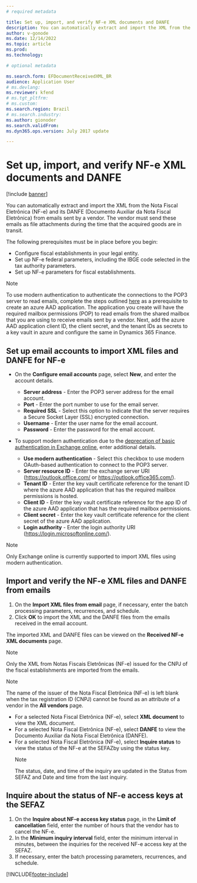 ```yaml
---
# required metadata

title: Set up, import, and verify NF-e XML documents and DANFE
description: You can automatically extract and import the XML from the Nota Fiscal Eletrônica (NF-e) and its DANFE (Documento Auxiliar da Nota Fiscal Eletrônica) from e-mails sent by the vendor for your company.
author: v-gonode
ms.date: 12/14/2022
ms.topic: article
ms.prod: 
ms.technology: 

# optional metadata

ms.search.form: EFDocumentReceivedXML_BR  
audience: Application User
# ms.devlang: 
ms.reviewer: kfend
# ms.tgt_pltfrm: 
# ms.custom: 
ms.search.region: Brazil 
# ms.search.industry: 
ms.author: gionoder
ms.search.validFrom: 
ms.dyn365.ops.version: July 2017 update

---
```


# Set up, import, and verify NF-e XML documents and DANFE

[!include [banner](../includes/banner.md)]

You can automatically extract and import the XML from the Nota Fiscal Eletrônica (NF-e) and its DANFE (Documento Auxiliar da Nota Fiscal Eletrônica) from emails sent by a vendor. The vendor must send these emails as file attachments during the time that the acquired goods are in transit.

The following prerequisites must be in place before you begin: 
 - Configure fiscal establishments in your legal entity. 
 - Set up NF-e federal parameters, including the IBGE code selected in the tax authority parameters.
 - Set up NF-e parameters for fiscal establishments.

> [!NOTE] 
> To use modern authentication to authenticate the connections to the POP3 server to read emails, complete the steps outlined [here](/exchange/client-developer/legacy-protocols/how-to-authenticate-an-imap-pop-smtp-application-by-using-oauth) as a prerequisite to create an azure AAD application. The application you create will have the required mailbox permissions (POP) to read emails from the shared mailbox that you are using to receive emails sent by a vendor.
> Next, add the azure AAD application client ID, the client secret, and the tenant IDs as secrets to a key vault in azure and configure the same in Dynamics 365 Finance.

## Set up email accounts to import XML files and DANFE for NF-e
- On the **Configure email accounts** page, select **New**, and enter the account details.
   - **Server address** - Enter the POP3 server address for the email account.
   - **Port** - Enter the port number to use for the email server.
   - **Required SSL** - Select this option to indicate that the server requires a Secure Socket Layer (SSL) encrypted connection.
   - **Username** - Enter the user name for the email account.
   - **Password** - Enter the password for the email account.

- To support modern authentication due to the [deprecation of basic authentication in Exchange online](/exchange/clients-and-mobile-in-exchange-online/deprecation-of-basic-authentication-exchange-online), enter additional details.
   - **Use modern authentication** - Select this checkbox to use modern OAuth-based authentication to connect to the POP3 server.
   - **Server resource ID** - Enter the exchange server URI (https://outlook.office.com/ or https://outlook.office365.com/).
   - **Tenant ID** - Enter the key vault certificate reference for the tenant ID where the azure AAD application that has the required mailbox permissions is hosted.
   - **Client ID** - Enter the key vault certificate reference for the app ID of the azure AAD application that has the required mailbox permissions.
   - **Client secret** - Enter the key vault certificate reference for the client secret of the azure AAD application.
   - **Login authority** - Enter the login authority URI (https://login.microsoftonline.com/).

> [!NOTE] 
> Only Exchange online is currently supported to import XML files using modern authentication.


## Import and verify the NF-e XML files and DANFE from emails
1. On the **Import XML files from email** page, if necessary, enter the batch processing parameters, recurrences, and schedule.
2. Click **OK** to import the XML and the DANFE files from the emails received in the email account.

The imported XML and DANFE files can be viewed on the **Received NF-e XML documents** page.
> [!NOTE] 
> Only the XML from Notas Fiscais Eletrônicas (NF-e) issued for the CNPJ of the fiscal establishments are imported from the emails.

> [!NOTE] 
> The name of the issuer of the Nota Fiscal Eletrônica (NF-e) is left blank when the tax registration ID (CNPJ) cannot be found as an attribute of a vendor in the **All vendors** page.

- For a selected Nota Fiscal Eletrônica (NF-e), select **XML document** to view the XML document.
- For a selected Nota Fiscal Eletrônica (NF-e), select **DANFE** to view the Documento Auxiliar da Nota Fiscal Eletrônica (DANFE).
- For a selected Nota Fiscal Eletrônica (NF-e), select **Inquire status** to view the status of the NF-e at the SEFAZby using the status key.
  > [!NOTE] 
  > The status, date, and time of the inquiry are updated in the Status from SEFAZ and Date and time from the last inquiry.

## Inquire about the status of NF-e access keys at the SEFAZ
1. On the **Inquire about NF-e access key status** page, in the **Limit of cancellation** field, enter the number of hours that the vendor has to cancel the NF-e.
2. In the **Minimum inquiry interval** field, enter the minimum interval in minutes, between the inquiries for the received NF-e access key at the SEFAZ.
3. If necessary, enter the batch processing parameters, recurrences, and schedule.


[!INCLUDE[footer-include](../../includes/footer-banner.md)]
